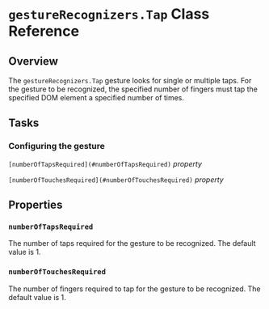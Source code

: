 # `gestureRecognizers.Tap` Class Reference

## Overview

The `gestureRecognizers.Tap` gesture looks for single or multiple taps. For the
gesture to be recognized, the specified number of fingers must tap the specified
DOM element a specified number of times.

## Tasks

### Configuring the gesture

`[numberOfTapsRequired](#numberOfTapsRequired)` *property*

`[numberOfTouchesRequired](#numberOfTouchesRequired)` *property*

## Properties

### `numberOfTapsRequired`

The number of taps required for the gesture to be recognized. The default value
is 1.

### `numberOfTouchesRequired`

The number of fingers required to tap for the gesture to be recognized. The
default value is 1.

